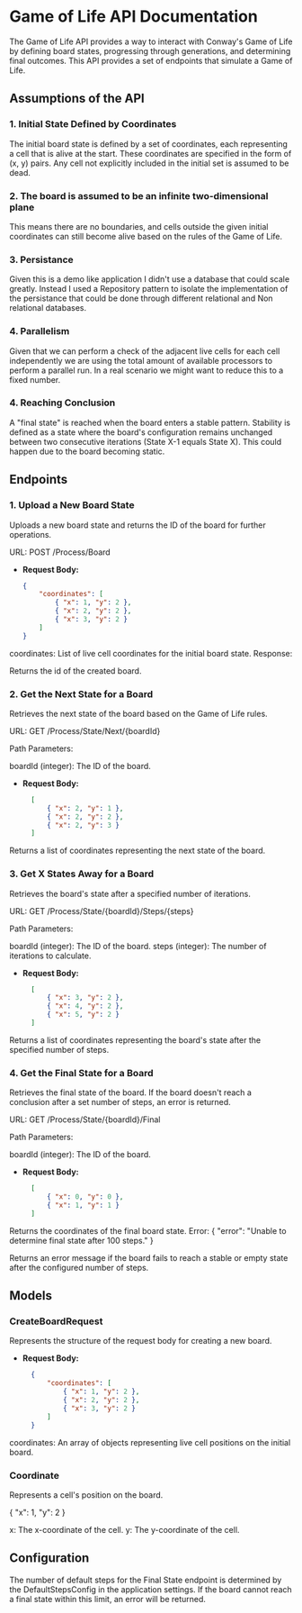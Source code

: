 # Game of Life API Documentation

The Game of Life API provides a way to interact with Conway's Game of Life by defining board states, progressing through generations, and determining final outcomes. This API provides a set of endpoints that simulate a Game of Life.

## Assumptions of the API

### 1. Initial State Defined by Coordinates

The initial board state is defined by a set of coordinates, each representing a cell that is alive at the start. These coordinates are specified in the form of (x, y) pairs.
Any cell not explicitly included in the initial set is assumed to be dead.

### 2. The board is assumed to be an infinite two-dimensional plane
This means there are no boundaries, and cells outside the given initial coordinates can still become alive based on the rules of the Game of Life.

### 3. Persistance
Given this is a demo like application I didn't use a database that could scale greatly. Instead I used a Repository pattern to isolate the implementation of the persistance that could be done through different relational and Non relational databases.

### 4. Parallelism
Given that we can perform a check of the adjacent live cells for each cell independently we are using the total amount of available processors to perform a parallel run. In a real scenario we might want to reduce this to a fixed number.

### 4. Reaching Conclusion
A "final state" is reached when the board enters a stable pattern. Stability is defined as a state where the board's configuration remains unchanged between two consecutive iterations (State X-1 equals State X). This could happen due to the board becoming static.

## Endpoints
### 1. Upload a New Board State
Uploads a new board state and returns the ID of the board for further operations.

URL: POST /Process/Board

- **Request Body:**
  ```json
  {
      "coordinates": [
          { "x": 1, "y": 2 },
          { "x": 2, "y": 2 },
          { "x": 3, "y": 2 }
      ]
  }

coordinates: List of live cell coordinates for the initial board state.
Response:

Returns the id of the created board.

### 2. Get the Next State for a Board
Retrieves the next state of the board based on the Game of Life rules.

URL: GET /Process/State/Next/{boardId}

Path Parameters:

boardId (integer): The ID of the board.

- **Request Body:**
  ```json
    [
        { "x": 2, "y": 1 },
        { "x": 2, "y": 2 },
        { "x": 2, "y": 3 }
    ]

Returns a list of coordinates representing the next state of the board.

### 3. Get X States Away for a Board
Retrieves the board's state after a specified number of iterations.

URL: GET /Process/State/{boardId}/Steps/{steps}

Path Parameters:

boardId (integer): The ID of the board.
steps (integer): The number of iterations to calculate.

- **Request Body:**
  ```json
    [
        { "x": 3, "y": 2 },
        { "x": 4, "y": 2 },
        { "x": 5, "y": 2 }
    ]

Returns a list of coordinates representing the board's state after the specified number of steps.

### 4. Get the Final State for a Board
Retrieves the final state of the board. If the board doesn't reach a conclusion after a set number of steps, an error is returned.

URL: GET /Process/State/{boardId}/Final

Path Parameters:

boardId (integer): The ID of the board.

- **Request Body:**
  ```json
    [
        { "x": 0, "y": 0 },
        { "x": 1, "y": 1 }
    ]

Returns the coordinates of the final board state.
Error:
{
    "error": "Unable to determine final state after 100 steps."
}

Returns an error message if the board fails to reach a stable or empty state after the configured number of steps.

## Models

### CreateBoardRequest
Represents the structure of the request body for creating a new board.

- **Request Body:**
  ```json
    {
        "coordinates": [
            { "x": 1, "y": 2 },
            { "x": 2, "y": 2 },
            { "x": 3, "y": 2 }
        ]
    }
  
coordinates: An array of objects representing live cell positions on the initial board.

### Coordinate
Represents a cell's position on the board.

{
    "x": 1,
    "y": 2
}

x: The x-coordinate of the cell.
y: The y-coordinate of the cell.

## Configuration
The number of default steps for the Final State endpoint is determined by the DefaultStepsConfig in the application settings. If the board cannot reach a final state within this limit, an error will be returned.

